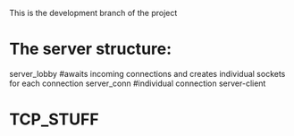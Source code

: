 This is the development branch of the project

The server structure:
=====================

server_lobby #awaits incoming connections and creates individual sockets for each connection
server_conn #individual connection server-client



# TCP_STUFF
